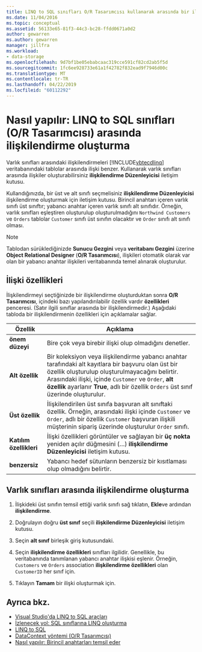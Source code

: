 ```yaml
---
title: LINQ to SQL sınıfları O/R Tasarımcısı kullanarak arasında bir ilişki oluşturma
ms.date: 11/04/2016
ms.topic: conceptual
ms.assetid: 56133e65-81f3-44c3-bc28-ffdd0671a0d2
author: gewarren
ms.author: gewarren
manager: jillfra
ms.workload:
- data-storage
ms.openlocfilehash: 9d7bf1be05ebabcaac319cce591cf82cd2ab5f5d
ms.sourcegitcommit: 1fc6ee928733e61a1f42782f832ead9f7946d00c
ms.translationtype: MT
ms.contentlocale: tr-TR
ms.lasthandoff: 04/22/2019
ms.locfileid: "60112292"
---
```

# <a name="how-to-create-an-association-between-linq-to-sql-classes-or-designer"></a>Nasıl yapılır: LINQ to SQL sınıfları (O/R Tasarımcısı) arasında ilişkilendirme oluşturma
Varlık sınıfları arasındaki ilişkilendirmeleri [!INCLUDE[vbtecdlinq](../data-tools/includes/vbtecdlinq_md.md)] veritabanındaki tablolar arasında ilişki benzer. Kullanarak varlık sınıfları arasında ilişkiler oluşturabilirsiniz **ilişkilendirme Düzenleyicisi** iletişim kutusu.

Kullandığınızda, bir üst ve alt sınıfı seçmelisiniz **ilişkilendirme Düzenleyicisi** ilişkilendirme oluşturmak için iletişim kutusu. Birincil anahtarı içeren varlık sınıfı üst sınıftır; yabancı anahtar içeren varlık sınıfı alt sınıfıdır. Örneğin, varlık sınıfları eşleştiren oluşturulup oluşturulmadığını `Northwind Customers` ve `Orders` tablolar `Customer` sınıfı üst sınıfın olacaktır ve `Order` sınıfı alt sınıfı olması.

> [!NOTE]
>  Tablodan sürüklediğinizde **Sunucu Gezgini** veya **veritabanı Gezgini** üzerine **Object Relational Designer** (**O/R Tasarımcısı**), ilişkileri otomatik olarak var olan bir yabancı anahtar ilişkileri veritabanında temel alınarak oluşturulur.

## <a name="association-properties"></a>İlişki özellikleri
İlişkilendirmeyi seçtiğinizde bir ilişkilendirme oluşturduktan sonra **O/R Tasarımcısı**, içindeki bazı yapılandırılabilir özellik vardır **özellikleri** penceresi. (Satır ilgili sınıflar arasında bir ilişkilendirmedir.) Aşağıdaki tabloda bir ilişkilendirmenin özellikleri için açıklamalar sağlar.

|Özellik|Açıklama|
|--------------|-----------------|
|**önem düzeyi**|Bire çok veya birebir ilişki olup olmadığını denetler.|
|**Alt özellik**|Bir koleksiyon veya ilişkilendirme yabancı anahtar tarafındaki alt kayıtlara bir başvuru olan üst bir özellik oluşturulup oluşturulmayacağını belirtir. Arasındaki ilişki, içinde `Customer` ve `Order`, **alt özellik** ayarlanır **True**, adlı bir özellik `Orders` üst sınıf üzerinde oluşturulur.|
|**Üst özellik**|İlişkilendirilen üst sınıfa başvuran alt sınıftaki özellik. Örneğin, arasındaki ilişki içinde `Customer` ve `Order`, adlı bir özellik `Customer` başvuran ilişkili müşterinin sipariş üzerinde oluşturulur `Order` sınıfı.|
|**Katılım özellikleri**|İlişki özellikleri görüntüler ve sağlayan bir **üç nokta** yeniden açılır düğmesini (…) **ilişkilendirme Düzenleyicisi** iletişim kutusu.|
|**benzersiz**|Yabancı hedef sütunların benzersiz bir kısıtlaması olup olmadığını belirtir.|

## <a name="to-create-an-association-between-entity-classes"></a>Varlık sınıfları arasında ilişkilendirme oluşturma

1. İlişkideki üst sınıfın temsil ettiği varlık sınıfı sağ tıklatın, **Ekle**ve ardından **ilişkilendirme**.

2. Doğrulayın doğru **üst sınıf** seçili **ilişkilendirme Düzenleyicisi** iletişim kutusu.

3. Seçin **alt sınıf** birleşik giriş kutusundaki.

4. Seçin **ilişkilendirme özellikleri** sınıfları ilgilidir. Genellikle, bu veritabanında tanımlanan yabancı anahtar ilişkisi eşlenir. Örneğin, `Customers` ve `Orders` association **ilişkilendirme özellikleri** olan `CustomerID` her sınıf için.

5. Tıklayın **Tamam** bir ilişki oluşturmak için.

## <a name="see-also"></a>Ayrıca bkz.

- [Visual Studio'da LINQ to SQL araçları](../data-tools/linq-to-sql-tools-in-visual-studio2.md)
- [İzlenecek yol: SQL sınıflarına LINQ oluşturma](how-to-create-linq-to-sql-classes-mapped-to-tables-and-views-o-r-designer.md)
- [LINQ to SQL](/dotnet/framework/data/adonet/sql/linq/index)
- [DataContext yöntemi (O/R Tasarımcısı)](../data-tools/datacontext-methods-o-r-designer.md)
- [Nasıl yapılır: Birincil anahtarları temsil eder](/dotnet/framework/data/adonet/sql/linq/how-to-represent-primary-keys)
